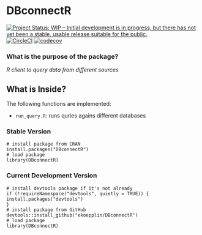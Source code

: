 DBconnectR
==============
<!-- badges: start -->
[![Project Status: WIP – Initial development is in progress, but there has not yet been a stable, usable release suitable for the public.](https://www.repostatus.org/badges/latest/wip.svg)](https://www.repostatus.org/#wip)
[![CircleCI](https://circleci.com/gh/ekoepplin/DBconnectR.svg?style=svg)](https://circleci.com/gh/ekoepplin/DBconnectR)
[![codecov](https://codecov.io/gh/ekoepplin/DBconnectR/branch/master/graph/badge.svg?token=2ZbqPwgmVb)](https://codecov.io/gh/ekoepplin/DBconnectR)
<!-- badges: end -->


### What is the purpose of the package?

*R client to query data from different sources*

## What is Inside?

The following functions are implemented:

  - `run_query.R`: runs quries agains different databases

### Stable Version

```{r, eval=FALSE}
# install package from CRAN
install.packages("DBconnectR")
# load package
library(DBconnectR)
```

### Current Development Version

```{r, eval=FALSE}
# install devtools package if it's not already
if (!requireNamespace("devtools", quietly = TRUE)) {
install.packages("devtools")
}
# install package from GitHub
devtools::install_github("ekoepplin/DBconnectR")
# load package
library(DBconnectR)
```

